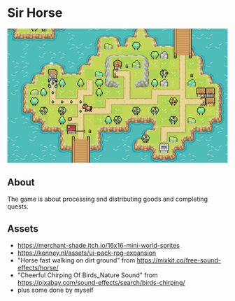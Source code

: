 # Sir Horse

![Screenshot of a game.](/assets/example.png)

## About

The game is about processing and distributing goods and completing quests.

## Assets

* https://merchant-shade.itch.io/16x16-mini-world-sprites
* https://kenney.nl/assets/ui-pack-rpg-expansion
* "Horse fast walking on dirt ground" from https://mixkit.co/free-sound-effects/horse/
* "Cheerful Chirping Of Birds_Nature Sound" from https://pixabay.com/sound-effects/search/birds-chirping/
* plus some done by myself
